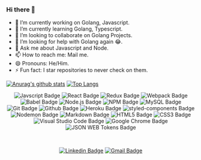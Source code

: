 ### Hi there 👋

  - 🔭 I’m currently working on Golang, Javascript.
  - 🌱 I’m currently learning Golang, Typescript.
  - 👯 I’m looking to collaborate on Golang Projects.
  - 🤔 I’m looking for help with Golang again 😂.
  - 💬 Ask me about Javascript and Node.
  - 📫 How to reach me: Mail me.
  - 😄 Pronouns: He/Him.
  - ⚡ Fun fact: I star repositories to never check on them.

<!--
  https://github.com/anuraghazra/github-readme-stats
-->

[![Anurag's github stats](https://github-readme-stats.vercel.app/api?username=svikas641&show_icons=true&title_color=fff&bg_color=000&icon_color=fff&hide_title=true&text_color=fff&count_private=true)](https://github.com/anuraghazra/github-readme-stats)
[![Top Langs](https://github-readme-stats.vercel.app/api/top-langs/?username=svikas641&hide=html&layout=compact)](https://github.com/anuraghazra/github-readme-stats)

<div align=center>

![Javscript Badge](http://img.shields.io/badge/-Javascript-000?style=flat-square&logo=javascript)
![React Badge](http://img.shields.io/badge/-React-000?style=flat-square&logo=react)
![Redux Badge](http://img.shields.io/badge/-Redux-764ABC?style=flat-square&logo=redux)
![Webpack Badge](http://img.shields.io/badge/-Webpack-000?style=flat-square&logo=webpack)
![Babel Badge](http://img.shields.io/badge/-Babel-000?style=flat-square&logo=babel)
![Node.js Badge](http://img.shields.io/badge/-Node.js-000?style=flat-square&logo=node.js)
![NPM Badge](http://img.shields.io/badge/-NPM-000?style=flat-square&logo=npm)
![MySQL Badge](http://img.shields.io/badge/-MySQL-000?style=flat-square&logo=mysql)
![Git Badge](http://img.shields.io/badge/-Git-000?style=flat-square&logo=git)
![Github Badge](http://img.shields.io/badge/-Github-000?style=flat-square&logo=github)
![Heroku Badge](http://img.shields.io/badge/-Heroku-430098?style=flat-square&logo=heroku)
![styled-components Badge](http://img.shields.io/badge/-styled%20components-000?style=flat-square&logo=styled-components)
![Nodemon Badge](http://img.shields.io/badge/-Nodemon-000?style=flat-square&logo=nodemon)
![Markdown Badge](http://img.shields.io/badge/-Markdown-000?style=flat-square&logo=markdown)
![HTML5 Badge](http://img.shields.io/badge/-HTML5-000?style=flat-square&logo=html5)
![CSS3 Badge](http://img.shields.io/badge/-CSS3-1572B6?style=flat-square&logo=css3)
![Visual Studio Code Badge](http://img.shields.io/badge/-Visual%20Studio%20Code-007ACC?style=flat-square&logo=visual%20studio%20code)
![Google Chrome Badge](http://img.shields.io/badge/-Google%20Chrome-000?style=flat-square&logo=google%20chrome)
![JSON WEB Tokens Badge](http://img.shields.io/badge/-JSON%20WEB%20Tokens-000?style=flat-square&logo=json%20web%20tokens)

  <br />

[![Linkedin Badge](https://img.shields.io/badge/-LinkedIn-blue?style=flat-square&logo=Linkedin&logoColor=white&link=https://www.linkedin.com/in/vikas-kumar-10057112b/)](https://www.linkedin.com/in/vikas-kumar-10057112b/)
[![Gmail Badge](https://img.shields.io/badge/-Gmail-d14836?style=flat-square&logo=Gmail&logoColor=white&link=mailto:svikas641@gmail.com)](mailto:svikas641@gmail.com)

  <!--
    [![Twitter Badge](https://img.shields.io/badge/-Twitter-1DA1F2?style=flat-square&logo=twitter&logoColor=white&link=https://twitter.com/yuni__q)](https://twitter.com/yuni__q)

  -->

  <br />

</div>
